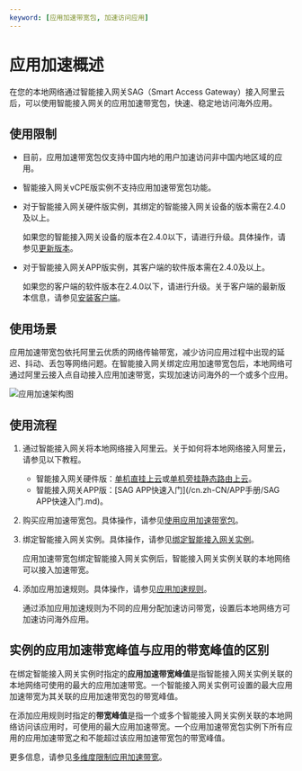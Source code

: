 ```yaml
---
keyword: [应用加速带宽包, 加速访问应用]
---
```


# 应用加速概述

在您的本地网络通过智能接入网关SAG（Smart Access Gateway）接入阿里云后，可以使用智能接入网关的应用加速带宽包，快速、稳定地访问海外应用。

## 使用限制

-   目前，应用加速带宽包仅支持中国内地的用户加速访问非中国内地区域的应用。
-   智能接入网关vCPE版实例不支持应用加速带宽包功能。
-   对于智能接入网关硬件版实例，其绑定的智能接入网关设备的版本需在2.4.0及以上。

    如果您的智能接入网关设备的版本在2.4.0以下，请进行升级。具体操作，请参见[更新版本](/cn.zh-CN/配置指南/设备配置/设备绑定/更新版本.md)。

-   对于智能接入网关APP版实例，其客户端的软件版本需在2.4.0及以上。

    如果您的客户端的软件版本在2.4.0以下，请进行升级。关于客户端的最新版本信息，请参见[安装客户端](/cn.zh-CN/APP手册/终端用户使用指南/安装客户端.md)。


## 使用场景

应用加速带宽包依托阿里云优质的网络传输带宽，减少访问应用过程中出现的延迟、抖动、丢包等网络问题。在智能接入网关绑定应用加速带宽包后，本地网络可通过阿里云接入点自动接入应用加速带宽，实现加速访问海外的一个或多个应用。

![应用加速架构图](https://static-aliyun-doc.oss-accelerate.aliyuncs.com/assets/img/zh-CN/6161481261/p272735.png)

## 使用流程

1.  通过智能接入网关将本地网络接入阿里云。关于如何将本地网络接入阿里云，请参见以下教程。
    -   智能接入网关硬件版：[单机直挂上云](/cn.zh-CN/教程专区/单机直挂上云.md)或[单机旁挂静态路由上云](/cn.zh-CN/教程专区/单机旁挂静态路由上云.md)。
    -   智能接入网关APP版：[SAG APP快速入门](/cn.zh-CN/APP手册/SAG APP快速入门.md)。
2.  购买应用加速带宽包。具体操作，请参见[使用应用加速带宽包](/cn.zh-CN/配置指南/应用加速/使用应用加速带宽包.md)。
3.  绑定智能接入网关实例。具体操作，请参见[绑定智能接入网关实例]()。

    应用加速带宽包绑定智能接入网关实例后，智能接入网关实例关联的本地网络可以接入加速带宽。

4.  添加应用加速规则。具体操作，请参见[应用加速规则]()。

    通过添加应用加速规则为不同的应用分配加速访问带宽，设置后本地网络方可加速访问海外应用。


## 实例的应用加速带宽峰值与应用的带宽峰值的区别

在绑定智能接入网关实例时指定的**应用加速带宽峰值**是指智能接入网关实例关联的本地网络可使用的最大的应用加速带宽。一个智能接入网关实例可设置的最大应用加速带宽为其关联的应用加速带宽包的带宽峰值。

在添加应用规则时指定的**带宽峰值**是指一个或多个智能接入网关实例关联的本地网络访问该应用时，可使用的最大应用加速带宽。一个应用加速带宽包实例下所有应用的应用加速带宽之和不能超过该应用加速带宽包的带宽峰值。

更多信息，请参见[多维度限制应用加速带宽]()。

